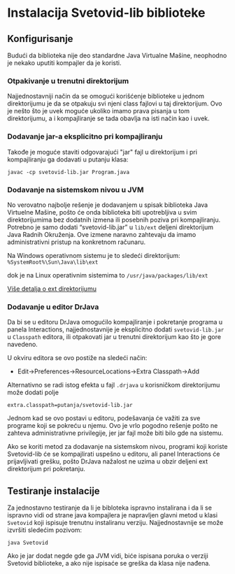 # Instalacija Svetovid-lib biblioteke

## Konfigurisanje

Budući da biblioteka nije deo standardne Java Virtualne Mašine,
neophodno je nekako uputiti kompajler da je koristi.

### Otpakivanje u trenutni direktorijum

Najjednostavniji način da se omogući korišćenje biblioteke u jednom
direktorijumu je da se otpakuju svi njeni class fajlovi u taj
direktorijum. Ovo je nešto što je uvek moguće ukoliko imamo prava
pisanja u tom direktorijumu, a i kompajliranje se tada obavlja na isti
način kao i uvek.

### Dodavanje jar-a eksplicitno pri kompajliranju

Takođe je moguće staviti odgovarajući "jar" fajl u direktorijum i pri
kompajliranju ga dodavati u putanju klasa:

`javac -cp svetovid-lib.jar Program.java`

### Dodavanje na sistemskom nivou u JVM

No verovatno najbolje rešenje je dodavanjem u spisak biblioteka Java
Virtuelne Mašine, pošto će onda biblioteka biti upotrebljiva u svim
direktorijumima bez dodatnih izmena ili posebnih poziva pri
kompajliranju. Potrebno je samo dodati “svetovid-lib.jar” u `lib/ext`
deljeni direktorijum Java Radnih Okruženja. Ove izmene naravno
zahtevaju da imamo administrativni pristup na konkretnom računaru.

Na Windows operativnom sistemu je to sledeći direktorijum:
 `%SystemRoot%\Sun\Java\lib\ext`

dok je na Linux operativnim sistemima to 
  `/usr/java/packages/lib/ext`

[Više detalja o ext direktorijumu](http://docs.oracle.com/javase/tutorial/ext/basics/install.html)

### Dodavanje u editor DrJava

Da bi se u editoru DrJava omogućilo kompajliranje i pokretanje
programa u panela Interactions, najjednostavnije je eksplicitno dodati
`svetovid-lib.jar` u `Classpath` editora, ili otpakovati jar u
trenutni direktorijum kao što je gore navedeno.

U okviru editora se ovo postiže na sledeći način:

 - Edit->Preferences->ResourceLocations->Extra Classpath->Add 

Alternativno se radi istog efekta u fajl `.drjava` u korisničkom
direktorijumu može dodati polje

 ```
 extra.classpath=putanja/svetovid-lib.jar
 ```

Jednom kad se ovo postavi u editoru, podešavanja će važiti za sve
programe koji se pokreću u njemu. Ovo je vrlo pogodno rešenje pošto ne
zahteva administrativne privilegije, jer jar fajl može biti bilo gde
na sistemu.

Ako se koriti metod za dodavanje na sistemskom nivou, programi koji
koriste Svetovid-lib će se kompajlirati uspešno u editoru, ali panel
Interactions će prijavljivati grešku, pošto DrJava nažalost ne uzima u
obzir deljeni ext direktorijum pri pokretanju.


## Testiranje instalacije

Za jednostavno testiranje da li je bibloteka ispravno instalirana i da
li se ispravno vidi od strane java kompajlera je napravljen glavni
metod u klasi `Svetovid` koji ispisuje trenutnu instaliranu verziju.
Najjednostavnije se može izvršiti sledećim pozivom: 

`java Svetovid`

Ako je jar dodat negde gde ga JVM vidi, biće ispisana poruka o verziji
Svetovid biblioteke, a ako nije ispisaće se greška da klasa nije
nađena.
